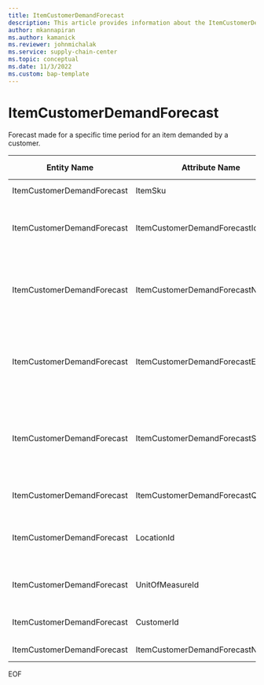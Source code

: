 ```yaml
---
title: ItemCustomerDemandForecast
description: This article provides information about the ItemCustomerDemandForecast entity.
author: mkannapiran
ms.author: kamanick
ms.reviewer: johnmichalak
ms.service: supply-chain-center
ms.topic: conceptual
ms.date: 11/3/2022
ms.custom: bap-template
---
```


# ItemCustomerDemandForecast

Forecast made for a specific time period for an item demanded by a customer.

| **Entity Name** | **Attribute Name** | **IsPrimaryKey** | **Data Type** | **Data Length** | **Description** |
| --- | --- | --- | --- | --- | --- |
| ItemCustomerDemandForecast | ItemSku | yes | string | 20 | Unique ID of the Item. |
| ItemCustomerDemandForecast | ItemCustomerDemandForecastId | yes | string | 36 | Unique ID of the customer demand forecast. |
| ItemCustomerDemandForecast | ItemCustomerDemandForecastNote | no | string | 1024 | Additional notes or descriptions for the customer demand forecast. |
| ItemCustomerDemandForecast | ItemCustomerDemandForecastEndDate | no | timestamp | 8 | End date of the forecast period for this customer demand forecast ID. |
| ItemCustomerDemandForecast | ItemCustomerDemandForecastStartDate | no | timestamp | 8 | Start date of the forecast period for this customer demand forecast ID. |
| ItemCustomerDemandForecast | ItemCustomerDemandForecastQuantity | no | decimal | 9 | Forecast quantity for this period. |
| ItemCustomerDemandForecast | LocationId | no | string | 36 | Location Id for which the forecast is applicable. |
| ItemCustomerDemandForecast | UnitOfMeasureId | no | string | 36 | Unit of measure of the forecast quantity. |
| ItemCustomerDemandForecast | CustomerId | no | string | 36 | Customer Id for the forecast. |
| ItemCustomerDemandForecast | ItemCustomerDemandForecastName | no | string | 256 | Name of the forecast. |

EOF